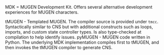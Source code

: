 MDK = MUGEN Development Kit.
Offers several alternative development experiences for MUGEN characters.

tMUGEN - Templated MUGEN. The compiler source is provided under `tmcc`. Syntactically similar to CNS but with additional constructs such as loops, imports, and custom state controller types. Is also type-checked at compilation to help identify issues.
pyMUGEN - MUGEN code written in Python. The underlying MDK implementation compiles first to tMUGEN, and then invokes the tMUGEN compiler to generate CNS.
